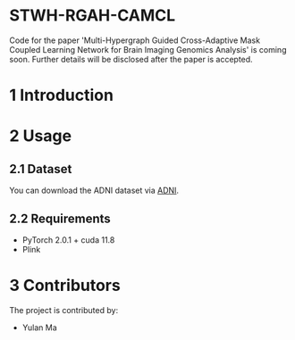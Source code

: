# STWH-RGAH-CAMCL


Code for the paper 'Multi-Hypergraph Guided Cross-Adaptive Mask Coupled Learning Network for Brain Imaging Genomics Analysis' is coming soon. Further details will be disclosed after the paper is accepted.  

# 1 Introduction



# 2 Usage
## 2.1 Dataset 

You can download the ADNI dataset via [ADNI](http://adni.loni.usc.edu/).

## 2.2 Requirements
* PyTorch 2.0.1 + cuda 11.8
* Plink

# 3 Contributors
The project is contributed by:
* Yulan Ma
